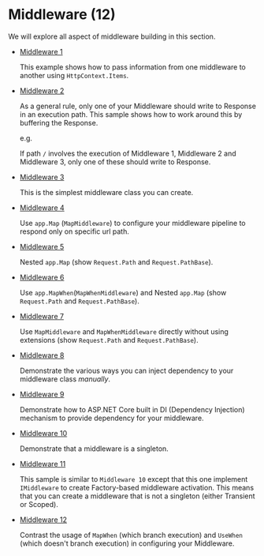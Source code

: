 # Middleware (12)

  We will explore all aspect of middleware building in this section.

  * [Middleware 1](/projects/middleware/middleware-1)
   
    This example shows how to pass information from one middleware to another using `HttpContext.Items`.

  * [Middleware 2](/projects/middleware/middleware-2)
   
    As a general rule, only one of your Middleware should write to Response in an execution path. This sample shows how to work around this by buffering the Response.

    e.g.

    If path `/` involves the execution of Middleware 1, Middleware 2 and Middleware 3, only one of these should write to Response.

  * [Middleware 3](/projects/middleware/middleware-3)
   
    This is the simplest middleware class you can create. 

  * [Middleware 4](/projects/middleware/middleware-4)
   
    Use `app.Map` (`MapMiddleware`) to configure your middleware pipeline to respond only on specific url path.

  * [Middleware 5](/projects/middleware/middleware-5)
   
    Nested `app.Map` (show `Request.Path` and `Request.PathBase`).

  * [Middleware 6](/projects/middleware/middleware-6)
   
    Use `app.MapWhen`(`MapWhenMiddleware`) and Nested `app.Map` (show `Request.Path` and `Request.PathBase`).

  * [Middleware 7](/projects/middleware/middleware-7)
   
    Use `MapMiddleware` and `MapWhenMiddleware` directly without using extensions (show `Request.Path` and `Request.PathBase`).

  * [Middleware 8](/projects/middleware/middleware-8)
   
    Demonstrate the various ways you can inject dependency to your middleware class *manually*. 

  * [Middleware 9](/projects/middleware/middleware-9)
   
    Demonstrate how to ASP.NET Core built in DI (Dependency Injection) mechanism to provide dependency for your middleware.

  * [Middleware 10](/projects/middleware/middleware-10)
   
    Demonstrate that a middleware is a singleton.

  * [Middleware 11](/projects/middleware/middleware-11)
   
    This sample is similar to `Middleware 10` except that this one implement `IMiddleware` to create Factory-based middleware activation. This means that you can create a middleware that is not a singleton (either Transient or Scoped). 

  * [Middleware 12](/projects/middleware/middleware-12)

    Contrast the usage of `MapWhen` (which branch execution) and `UseWhen` (which doesn't branch execution) in configuring your Middleware.
